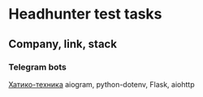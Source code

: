 # Headhunter test tasks

## Company, link, stack

### Telegram bots

[Хатико-техника](https://github.com/The-One-Reborn-developer/headhunter/tree/master/imei-check)
aiogram, python-dotenv, Flask, aiohttp
